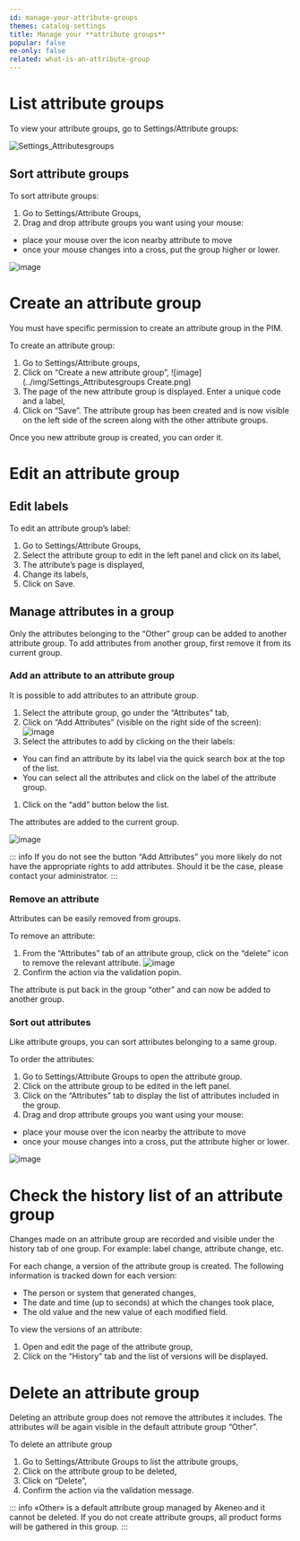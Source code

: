 ```yaml
---
id: manage-your-attribute-groups
themes: catalog-settings
title: Manage your **attribute groups**
popular: false
ee-only: false
related: what-is-an-attribute-group
---
```


# List attribute groups
To view your attribute groups, go to Settings/Attribute groups:

![Settings_Attributesgroups](../img/Settings_Attributesgroups.png)

## Sort attribute groups

To sort attribute groups:
1.  Go to Settings/Attribute Groups,
1.  Drag and drop attribute groups you want using your mouse:
  *   place your mouse over the icon nearby attribute to move
  *   once your mouse changes into a cross, put the group higher or lower.

![image](../img/Settings_AttributesGroupsDraganddrop.gif)

# Create an attribute group

You must have specific permission to create an attribute group in the PIM.

To create an attribute group:

1.  Go to Settings/Attribute groups,
1.  Click on “Create a new attribute group”,
![image](../img/Settings_Attributesgroups Create.png)
1.  The page of the new attribute group is displayed. Enter a unique code and a label,
1.  Click on “Save”. The attribute group has been created and is now visible on the left side of the screen along with the other attribute groups.

Once you new attribute group is created, you can order it.

# Edit an attribute group

## Edit labels

To edit an attribute group’s label:
1.  Go to Settings/Attribute Groups,
1.  Select the attribute group to edit in the left panel and click on its label,
1.  The attribute’s page is displayed,
1.  Change its labels,
1.  Click on Save.

## Manage attributes in a group

Only the attributes belonging to the “Other” group can be added to another attribute group. To add attributes from another group, first remove it from its current group.

### Add an attribute to an attribute group

It is possible to add attributes to an attribute group.

1.  Select the attribute group, go under the “Attributes” tab,
1.  Click on “Add Attributes” (visible on the right side of the screen):
![image](../img/Settings_AttributesGroupsAddAttributes.png)
1.  Select the attributes to add by clicking on the their labels:
  *   You can find an attribute by its label via the quick search box at the top of the list.
  *   You can select all the attributes and click on the label of the attribute group.
1.  Click on the “add” button below the list.

The attributes are added to the current group.

![image](../img/Settings_AttributesGroupsAddAttributes2.gif)

::: info
If you do not see the button “Add Attributes” you more likely do not have the appropriate rights to add attributes. Should it be the case, please contact your administrator.
:::

### Remove an attribute

Attributes can be easily removed from groups.

To remove an attribute:

1.  From the “Attributes” tab of an attribute group, click on the “delete” icon to remove the relevant attribute.
![image](../img/Settings_AttributesGroupsAddAttributesDelete.png)
1.  Confirm the action via the validation popin.

The attribute is put back in the group “other” and can now be added to another group.

### Sort out attributes

Like attribute groups, you can sort attributes belonging to a same group.

To order the attributes:
1.  Go to Settings/Attribute Groups to open the attribute group.
1.  Click on the attribute group to be edited in the left panel.
1.  Click on the “Attributes” tab to display the list of attributes included in the group.
1.  Drag and drop attribute groups you want using your mouse:
  *   place your mouse over the icon nearby the attribute to move
  *   once your mouse changes into a cross, put the attribute higher or lower.

![image](../img/Settings_AttributesGroupsAddAttributesDraganddrop.png)


# Check the history list of an attribute group

Changes made on an attribute group are recorded and visible under the history tab of one group. For example: label change, attribute change, etc.

For each change, a version of the attribute group is created. The following information is tracked down for each version:

*   The person or system that generated changes,
*   The date and time (up to seconds) at which the changes took place,
*   The old value and the new value of each modified field.

To view the versions of an attribute:
1.  Open and edit the page of the attribute group,
1.  Click on the “History” tab and the list of versions will be displayed.

# Delete an attribute group

Deleting an attribute group does not remove the attributes it includes. The attributes will be again visible in the default attribute group “Other”.

To delete an attribute group
1.  Go to Settings/Attribute Groups to list the attribute groups,
1.  Click on the attribute group to be deleted,
1.  Click on “Delete”,
1.  Confirm the action via the validation message.

::: info
«Other» is a default attribute group managed by Akeneo and it cannot be deleted. If you do not create attribute groups, all product forms will be gathered in this group.
:::
